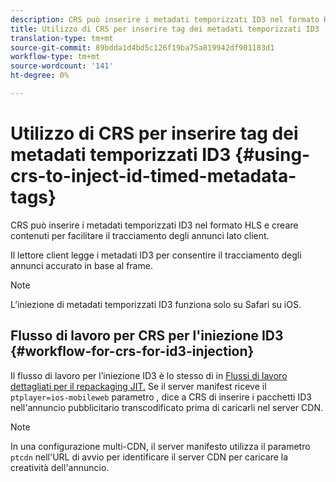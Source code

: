 ```yaml
---
description: CRS può inserire i metadati temporizzati ID3 nel formato HLS e creare contenuti per facilitare il tracciamento degli annunci lato client.
title: Utilizzo di CRS per inserire tag dei metadati temporizzati ID3
translation-type: tm+mt
source-git-commit: 89bdda1d4bd5c126f19ba75a819942df901183d1
workflow-type: tm+mt
source-wordcount: '141'
ht-degree: 0%

---
```



# Utilizzo di CRS per inserire tag dei metadati temporizzati ID3 {#using-crs-to-inject-id-timed-metadata-tags}

CRS può inserire i metadati temporizzati ID3 nel formato HLS e creare contenuti per facilitare il tracciamento degli annunci lato client.

Il lettore client legge i metadati ID3 per consentire il tracciamento degli annunci accurato in base al frame.

>[!NOTE]
>
>L’iniezione di metadati temporizzati ID3 funziona solo su Safari su iOS.

## Flusso di lavoro per CRS per l&#39;iniezione ID3 {#workflow-for-crs-for-id3-injection}

Il flusso di lavoro per l’iniezione ID3 è lo stesso di in [Flussi di lavoro dettagliati per il repackaging JIT.](../~old-creative-repackaging-service/jit-repackage.md) Se il server manifest riceve il  `ptplayer=ios-mobileweb` parametro , dice a CRS di inserire i pacchetti ID3 nell&#39;annuncio pubblicitario transcodificato prima di caricarli nel server CDN.

>[!NOTE]
>
>In una configurazione multi-CDN, il server manifesto utilizza il parametro `ptcdn` nell&#39;URL di avvio per identificare il server CDN per caricare la creatività dell&#39;annuncio.